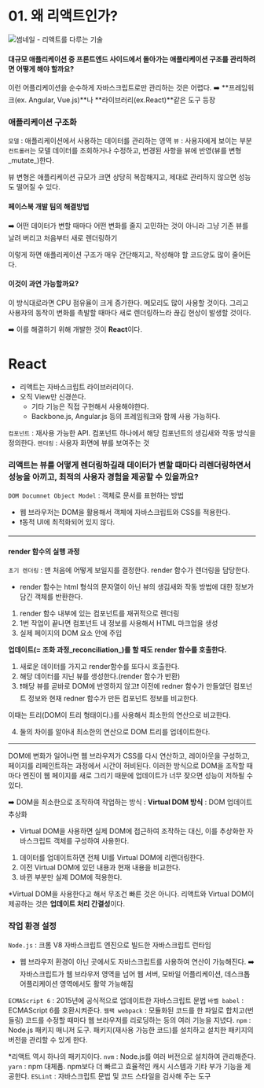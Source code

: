 # 01. 왜 리액트인가?
![썸네일 - 리액트를 다루는 기술](https://images.velog.io/images/kados22/post/88b9864f-d27b-4f36-a640-c2cd913e30c7/image.png)

#### 대규모 애플리케이션 중 프론트엔드 사이드에서 돌아가는 애플리케이션 구조를 관리하려면 어떻게 해야 할까요?
이런 어플리케이션을 순수하게 자바스크립트로만 관리하는 것은 어렵다.
➡️ **프레임워크(ex. Angular, Vue.js)**나 **라이브러리(ex.React)**같은 도구 등장

### 애플리케이션 구조화
`모델` : 애플리케이션에서 사용하는 데이터를 관리하는 영역
`뷰` : 사용자에게 보이는 부분
`컨트롤러`는 모델 데이터를 조회하거나 수정하고, 변경된 사항을 뷰에 반영(뷰를 변형_mutate_)한다.

뷰 변형은 애플리케이션 규모가 크면 상당히 복잡해지고, 제대로 관리하지 않으면 성능도 떨어질 수 있다.
#### 페이스북 개발 팀의 해결방법
➡️ 어떤 데이터가 변할 때마다 어떤 변화를 줄지 고민하는 것이 아니라 그냥 기존 뷰를 날려 버리고 처음부터 새로 렌더링하기

이렇게 하면 애플리케이션 구조가 매우 간단해지고, 작성해야 할 코드양도 많이 줄어든다.

#### 이것이 과연 가능할까요?
이 방식대로라면 CPU 점유율이 크게 증가한다. 메모리도 많이 사용할 것이다. 그리고 사용자의 동작이 변화를 촉발할 때마다 새로 렌더링하느라 끊김 현상이 발생할 것이다.

➡️ 이를 해결하기 위해 개발한 것이 **React**이다.

# React
- 리액트는 자바스크립트 라이브러리이다.
- 오직 View만 신경쓴다.
  - 기타 기능은 직접 구현해서 사용해야한다.
  - Backbone.js, Angular.js 등의 프레임워크와 함께 사용 가능하다.

`컴포넌트` : 재사용 가능한 API. 컴포넌트 하나에서 해당 컴포넌트의 생김새와 작동 방식을 정의한다.
`렌더링` : 사용자 화면에 뷰를 보여주는 것

### 리액트는 뷰를 어떻게 렌더링하길래 데이터가 변할 때마다 리렌더링하면서 성능을 아끼고, 최적의 사용자 경험을 제공할 수 있을까요?
`DOM Documnet Object Model` : 객체로 문서를 표현하는 방법
- 웹 브라우저는 DOM을 활용해서 객체에 자바스크립트와 CSS를 적용한다.
- ❗동적 UI에 최적화되어 있지 않다.
---

#### render 함수의 실행 과정
`초기 렌더링` : 맨 처음에 어떻게 보일지를 결정한다. render 함수가 렌더링을 담당한다.
- render 함수는 html 형식의 문자열이 아닌 뷰의 생김새와 작동 방법에 대한 정보가 담긴 객체를 반환한다.

1. render 함수 내부에 있는 컴포넌트를 재귀적으로 렌더링
2. 1번 작업이 끝나면 컴포넌트 내 정보를 사용해서 HTML 마크업을 생성
3. 실제 페이지의 DOM 요소 안에 주입

**업데이트(= 조화 과정_reconciliation_)를 할 때도 render 함수를 호출한다.**

1. 새로운 데이터를 가지고 render함수를 또다시 호출한다.
2. 해당 데이터를 지닌 뷰를 생성한다.(render 함수가 반환)
3. ❗해당 뷰를 곧바로 DOM에 반영하지 않고❗ 이전에 redner 함수가 만들었던 컴포넌트 정보와 현재 redner  함수가 만든 컴포넌트 정보를 비교한다.

이때는 트리(DOM이 트리 형태이다.)를 사용해서 최소한의 연산으로 비교한다.

4. 둘의 차이를 알아내 최소한의 연산으로 DOM 트리를 업데이트한다.

---
DOM에 변화가 일어나면 웹 브라우저가 CSS를 다시 연산하고, 레이아웃을 구성하고, 페이지를 리페인트하는 과정에서 시간이 허비된다. 이러한 방식으로 DOM을 조작할 때마다 엔진이 웹 페이지를 새로 그리기 때문에 업데이트가 너무 잦으면 성능이 저하될 수 있다. 

➡️ DOM을 최소한으로 조작하여 작업하는 방식 : **Virtual DOM 방식**  : DOM 업데이트 추상화

- Virtual DOM을 사용하면 실제 DOM에 접근하여 조작하는 대신, 이를 추상화한 자바스크립트 객체를 구성하여 사용한다.

1. 데이터를 업데이트하면 전체 UI를 Virtual DOM에 리렌더링한다.
2. 이전 Virtual DOM에 있던 내용과 현재 내용을 비교한다.
3. 바뀐 부분만 실제 DOM에 적용한다.

*Virtual DOM을 사용한다고 해서 무조건 빠른 것은 아니다. 리액트와 Virtual DOM이 제공하는 것은 **업데이트 처리 간결성**이다.

### 작업 환경 설정
`Node.js` : 크롬 V8 자바스크립트 엔진으로 빌드한 자바스크립트 런타임
- 웹 브라우저 환경이 아닌 곳에서도 자바스크립트를 사용하여 연산이 가능해진다.
➡️ 자바스크립트가 웹 브라우저 영역을 넘어 웹 서버, 모바일 어플리케이션, 데스크톱 어플리케이션 영역에서도 활약 가능해짐

`ECMAScript 6` : 2015년에 공식적으로 업데이트한 자바스크립트 문법
`바벨 babel` : ECMAScript 6를 호환시켜준다.
`웹팩 webpack` : 모듈화된 코드를 한 파일로 합치고(번들링) 코드를 수정할 때마다 웹 브라우저를 리로딩하는 등의 여러 기능을 지녔다.
`npm` : Node.js 패키지 매니저 도구. 패키지(재사용 가능한 코드)를 설치하고 설치한 패키지의 버전을 관리할 수 있게 한다.

*리액트 역시 하나의 패키지이다.
`nvm` : Node.js를 여러 버전으로 설치하여 관리해준다.
`yarn` : npm 대체품. npm보다 더 빠르고 효율적인 캐시 시스템과 기타 부가 기능을 제공한다.
`ESLint` : 자바스크립트 문법 및 코드 스타일을 검사해 주는 도구
